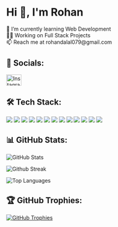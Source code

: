 <h1>Hi 👋, I'm Rohan</h1>

<p>
  🌱 I’m currently learning Web Development<br>
  👨‍💻 Working on Full Stack Projects<br>
  📫 Reach me at rohandalal079@gmail.com
</p>

<h2 align="left">🔗 Socials:</h2>
<p align="left">
  <a href="https://instagram.com/_rohandalal_" target="_blank">
    <img align="center" src="https://raw.githubusercontent.com/rahuldkjain/github-profile-readme-generator/master/src/images/icons/Social/instagram.svg" alt="Instagram" height="30" width="40"/>
  </a>
</p>

<h2 align="left">🛠️ Tech Stack:</h2>
<p align="left">
  <a href="https://www.w3.org/html/" target="_blank"> <img src="https://img.shields.io/badge/HTML5-E34F26?style=for-the-badge&logo=html5&logoColor=white"/></a>
  <a href="https://www.w3schools.com/css/" target="_blank"> <img src="https://img.shields.io/badge/CSS3-1572B6?style=for-the-badge&logo=css3&logoColor=white"/></a>
  <a href="https://developer.mozilla.org/en-US/docs/Web/JavaScript" target="_blank"> <img src="https://img.shields.io/badge/JavaScript-F7DF1E?style=for-the-badge&logo=javascript&logoColor=black"/></a>
  <a href="https://reactjs.org/" target="_blank"> <img src="https://img.shields.io/badge/React-20232A?style=for-the-badge&logo=react&logoColor=61DAFB"/></a>
  <a href="https://tailwindcss.com/" target="_blank"> <img src="https://img.shields.io/badge/Tailwind%20CSS-38B2AC?style=for-the-badge&logo=tailwind-css&logoColor=white"/></a>
  <a href="https://getbootstrap.com" target="_blank"> <img src="https://img.shields.io/badge/Bootstrap-563D7C?style=for-the-badge&logo=bootstrap&logoColor=white"/></a>
  <a href="https://nodejs.org/" target="_blank"> <img src="https://img.shields.io/badge/Node.js-43853D?style=for-the-badge&logo=node.js&logoColor=white"/></a>
  <a href="https://expressjs.com/" target="_blank"> <img src="https://img.shields.io/badge/Express.js-404D59?style=for-the-badge&logo=express&logoColor=white"/></a>
  <a href="https://www.mongodb.com/" target="_blank"> <img src="https://img.shields.io/badge/MongoDB-47A248?style=for-the-badge&logo=mongodb&logoColor=white"/></a>
  <a href="https://www.mysql.com/" target="_blank"> <img src="https://img.shields.io/badge/MySQL-4479A1?style=for-the-badge&logo=mysql&logoColor=white"/></a>
  <a href="https://www.java.com" target="_blank"> <img src="https://img.shields.io/badge/Java-ED8B00?style=for-the-badge&logo=java&logoColor=white"/></a>
  <a href="https://www.python.org" target="_blank"> <img src="https://img.shields.io/badge/Python-3776AB?style=for-the-badge&logo=python&logoColor=white"/></a>
  <a href="https://git-scm.com/" target="_blank"> <img src="https://img.shields.io/badge/Git-F05032?style=for-the-badge&logo=git&logoColor=white"/></a>
</p>

<h2 align="left">📊 GitHub Stats:</h2>
<p align="left">
  <img align="center" src="https://github-readme-stats.vercel.app/api?username=rohandalal8&show_icons=true&lovale=en&theme=tokyonight" alt="GitHub Stats"/>
</p>
<p align="left">
  <img align="center" src="https://github-readme-streak-stats.herokuapp.com/?user=rohandalal8&theme=tokyonight" alt="Github Streak" />
</p>
<p align="left">
  <img align="center" src="https://github-readme-stats.vercel.app/api/top-langs?username=rohandalal8&show_icons=true&locale=en&layout=compact&theme=tokyonight" alt="Top Languages" />
</p>

<h2 align="left">🏆 GitHub Trophies:</h2>
<p align="left">
  <a href="https://github.com/ryo-ma/github-profile-trophy">
    <img src="https://github-profile-trophy.vercel.app/?username=rohandalal8&theme=tokyonight&margin-w=10" alt="GitHub Trophies"/>
  </a>
</p>
